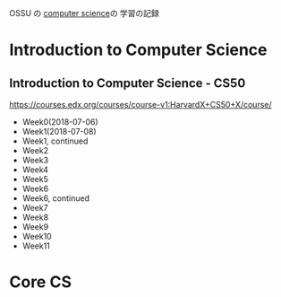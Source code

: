 OSSU の [computer science](https://github.com/ossu/computer-science)の 学習の記録

# Introduction to Computer Science

## Introduction to Computer Science - CS50
https://courses.edx.org/courses/course-v1:HarvardX+CS50+X/course/

* Week0(2018-07-06)
* Week1(2018-07-08)
* Week1, continued
* Week2
* Week3
* Week4
* Week5
* Week6
* Week6, continued
* Week7
* Week8
* Week9
* Week10
* Week11

# Core CS
